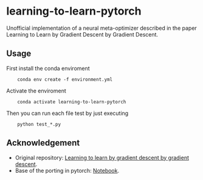 # learning-to-learn-pytorch
Unofficial implementation of a neural meta-optimizer described in the paper Learning to Learn by Gradient Descent by Gradient Descent.

## Usage
First install the conda enviroment

```
    conda env create -f environment.yml
```

Activate the enviroment
```
    conda activate learning-to-learn-pytorch
```

Then you can run each file test by just executing

```
    python test_*.py
```

## Acknowledgement
- Original repository: [Learning to learn by gradient descent by gradient descent](https://github.com/google-deepmind/learning-to-learn).
- Base of the porting in pytorch: [Notebook](https://github.com/AdrienLE/learning_by_grad_by_grad_repro).
